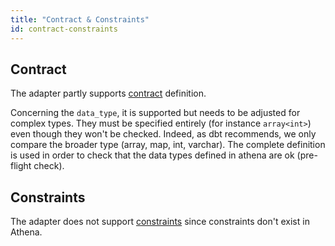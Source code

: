 ```yaml
---
title: "Contract & Constraints"
id: contract-constraints
---
```


## Contract
The adapter partly supports [contract](https://docs.getdbt.com/reference/resource-configs/contract) definition.

Concerning the `data_type`, it is supported but needs to be adjusted for complex types. They must be specified
entirely (for instance `array<int>`) even though they won't be checked. Indeed, as dbt recommends, we only compare
the broader type (array, map, int, varchar). The complete definition is used in order to check that the data types
defined in athena are ok (pre-flight check).

## Constraints
The adapter does not support [constraints](https://docs.getdbt.com/reference/resource-properties/constraints) since 
constraints don't exist in Athena.

